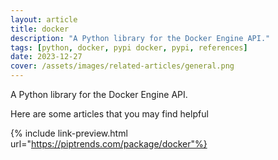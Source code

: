 ```yaml
---
layout: article
title: docker
description: "A Python library for the Docker Engine API."
tags: [python, docker, pypi docker, pypi, references]
date: 2023-12-27
cover: /assets/images/related-articles/general.png
---
```


A Python library for the Docker Engine API.

Here are some articles that you may find helpful

{% include link-preview.html url="https://piptrends.com/package/docker"%}